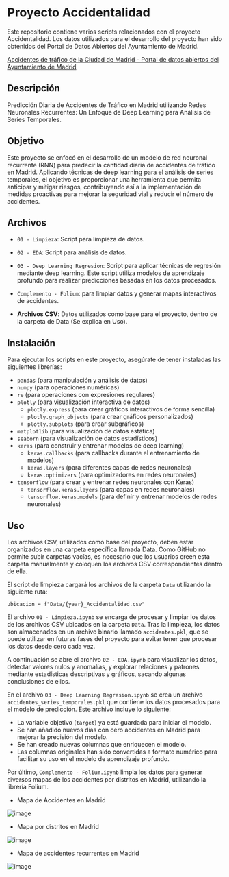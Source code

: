 # Proyecto Accidentalidad

Este repositorio contiene varios scripts relacionados con el proyecto Accidentalidad. Los datos utilizados para el desarrollo del proyecto han sido obtenidos del Portal de Datos Abiertos del Ayuntamiento de Madrid.

[Accidentes de tráfico de la Ciudad de Madrid - Portal de datos abiertos del Ayuntamiento de Madrid
](https://datos.madrid.es/portal/site/egob/menuitem.c05c1f754a33a9fbe4b2e4b284f1a5a0/?vgnextoid=7c2843010d9c3610VgnVCM2000001f4a900aRCRD&vgnextchannel=374512b9ace9f310VgnVCM100000171f5a0aRCRD&vgnextfmt=default)

## Descripción

Predicción Diaria de Accidentes de Tráfico en Madrid utilizando Redes Neuronales Recurrentes: Un Enfoque de Deep Learning para Análisis de Series Temporales.

## Objetivo

Este proyecto se enfocó en el desarrollo de un modelo de red neuronal recurrente (RNN) para predecir la cantidad diaria de accidentes de tráfico en Madrid. Aplicando técnicas de deep learning para el análisis de series temporales, el objetivo es proporcionar una herramienta que permita anticipar y mitigar riesgos, contribuyendo así a la implementación de medidas proactivas para mejorar la seguridad vial y reducir el número de accidentes.

## Archivos

- `01 - Limpieza`: Script para limpieza de datos.
- `02 - EDA`: Script para análisis de datos.
- `03 - Deep Learning Regresion`: Script para aplicar técnicas de regresión mediante deep learning. Este script utiliza modelos de aprendizaje profundo para realizar predicciones basadas en los datos procesados.
- `Complemento - Folium`: para limpiar datos y generar mapas interactivos de accidentes.

- **Archivos CSV**: Datos utilizados como base para el proyecto, dentro de la carpeta de Data (Se explica en Uso).


## Instalación

Para ejecutar los scripts en este proyecto, asegúrate de tener instaladas las siguientes librerías:

- `pandas` (para manipulación y análisis de datos)
- `numpy` (para operaciones numéricas)
- `re` (para operaciones con expresiones regulares)
- `plotly` (para visualización interactiva de datos)
  - `plotly.express` (para crear gráficos interactivos de forma sencilla)
  - `plotly.graph_objects` (para crear gráficos personalizados)
  - `plotly.subplots` (para crear subgráficos)
- `matplotlib` (para visualización de datos estática)
- `seaborn` (para visualización de datos estadísticos)
- `keras` (para construir y entrenar modelos de deep learning)
  - `keras.callbacks` (para callbacks durante el entrenamiento de modelos)
  - `keras.layers` (para diferentes capas de redes neuronales)
  - `keras.optimizers` (para optimizadores en redes neuronales)
- `tensorflow` (para crear y entrenar redes neuronales con Keras)
  - `tensorflow.keras.layers` (para capas en redes neuronales)
  - `tensorflow.keras.models` (para definir y entrenar modelos de redes neuronales)

## Uso

Los archivos CSV, utilizados como base del proyecto, deben estar organizados en una carpeta específica llamada Data. Como GitHub no permite subir carpetas vacías, es necesario que los usuarios creen esta carpeta manualmente y coloquen los archivos CSV correspondientes dentro de ella. 

El script de limpieza cargará los archivos de la carpeta `Data` utilizando la siguiente ruta: 

`ubicacion = f"Data/{year}_Accidentalidad.csv"`

El archivo `01 - Limpieza.ipynb` se encarga de procesar y limpiar los datos de los archivos CSV ubicados en la carpeta `Data`. Tras la limpieza, los datos son almacenados en un archivo binario llamado `accidentes.pkl`, que se puede utilizar en futuras fases del proyecto para evitar tener que procesar los datos desde cero cada vez.

A continuación se abre el archivo `02 - EDA.ipynb` para visualizar los datos, detectar valores nulos y anomalías, y explorar relaciones y patrones mediante estadísticas descriptivas y gráficos, sacando algunas conclusiones de ellos. 

En el archivo `03 - Deep Learning Regresion.ipynb` se crea un archivo `accidentes_series_temporales.pkl` que contiene los datos procesados para el modelo de predicción. Este archivo incluye lo siguiente:

- La variable objetivo (`target`) ya está guardada para iniciar el modelo.
- Se han añadido nuevos días con cero accidentes en Madrid para mejorar la precisión del modelo.
- Se han creado nuevas columnas que enriquecen el modelo.
- Las columnas originales han sido convertidas a formato numérico para facilitar su uso en el modelo de aprendizaje profundo.

Por último, `Complemento - Folium.ipynb` limpia los datos para generar diversos mapas de los accidentes por distritos en Madrid, utilizando la librería Folium.

- Mapa de Accidentes en Madrid

![image](https://github.com/user-attachments/assets/a479b56e-4ebf-4d68-970b-d5137c2dfb4f)


- Mapa por distritos en Madrid

![image](https://github.com/user-attachments/assets/331cb134-ba9b-4f2b-993a-e520e9831624)


- Mapa de accidentes recurrentes en Madrid

![image](https://github.com/user-attachments/assets/c06d6985-7242-455f-a824-2ab68a3b3bb2)

